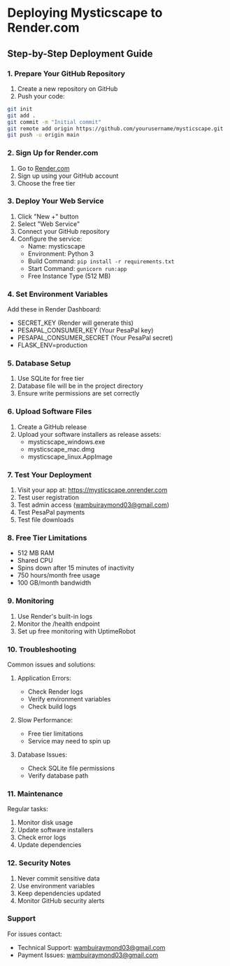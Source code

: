 # Deploying Mysticscape to Render.com

## Step-by-Step Deployment Guide

### 1. Prepare Your GitHub Repository
1. Create a new repository on GitHub
2. Push your code:
```bash
git init
git add .
git commit -m "Initial commit"
git remote add origin https://github.com/yourusername/mysticscape.git
git push -u origin main
```

### 2. Sign Up for Render.com
1. Go to [Render.com](https://render.com)
2. Sign up using your GitHub account
3. Choose the free tier

### 3. Deploy Your Web Service
1. Click "New +" button
2. Select "Web Service"
3. Connect your GitHub repository
4. Configure the service:
   - Name: mysticscape
   - Environment: Python 3
   - Build Command: `pip install -r requirements.txt`
   - Start Command: `gunicorn run:app`
   - Free Instance Type (512 MB)

### 4. Set Environment Variables
Add these in Render Dashboard:
- SECRET_KEY (Render will generate this)
- PESAPAL_CONSUMER_KEY (Your PesaPal key)
- PESAPAL_CONSUMER_SECRET (Your PesaPal secret)
- FLASK_ENV=production

### 5. Database Setup
1. Use SQLite for free tier
2. Database file will be in the project directory
3. Ensure write permissions are set correctly

### 6. Upload Software Files
1. Create a GitHub release
2. Upload your software installers as release assets:
   - mysticscape_windows.exe
   - mysticscape_mac.dmg
   - mysticscape_linux.AppImage

### 7. Test Your Deployment
1. Visit your app at: https://mysticscape.onrender.com
2. Test user registration
3. Test admin access (wambuiraymond03@gmail.com)
4. Test PesaPal payments
5. Test file downloads

### 8. Free Tier Limitations
- 512 MB RAM
- Shared CPU
- Spins down after 15 minutes of inactivity
- 750 hours/month free usage
- 100 GB/month bandwidth

### 9. Monitoring
1. Use Render's built-in logs
2. Monitor the /health endpoint
3. Set up free monitoring with UptimeRobot

### 10. Troubleshooting
Common issues and solutions:
1. Application Errors:
   - Check Render logs
   - Verify environment variables
   - Check build logs

2. Slow Performance:
   - Free tier limitations
   - Service may need to spin up

3. Database Issues:
   - Check SQLite file permissions
   - Verify database path

### 11. Maintenance
Regular tasks:
1. Monitor disk usage
2. Update software installers
3. Check error logs
4. Update dependencies

### 12. Security Notes
1. Never commit sensitive data
2. Use environment variables
3. Keep dependencies updated
4. Monitor GitHub security alerts

### Support
For issues contact:
- Technical Support: wambuiraymond03@gmail.com
- Payment Issues: wambuiraymond03@gmail.com
